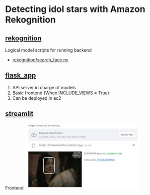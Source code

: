 # Detecting idol stars with Amazon Rekognition

## [rekognition](rekognition)
Logical model scripts for running backend
- [rekognition/search_face.py](rekognition/search_face.py)

## [flask_app](flask_app)
1. API server in charge of models
2. Basic frontend (When INCLUDE_VIEWS = True)
3. Can be deployed in ec2

## [streamlit](streamlit_app.py)
Frontend
![frontend_sample](resources/frontend_sample.jpg)